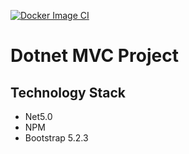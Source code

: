 [![Docker Image CI](https://github.com/timatet/dotnet-mvc/actions/workflows/docker-image.yml/badge.svg)](https://github.com/timatet/dotnet-mvc/actions/workflows/docker-image.yml)

# Dotnet MVC Project

## Technology Stack
- Net5.0
- NPM
- Bootstrap 5.2.3
